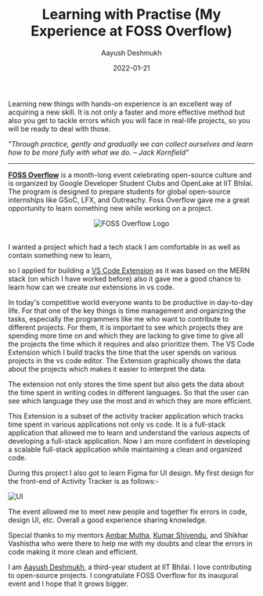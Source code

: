 ﻿---
title: Learning with Practise (My Experience at FOSS Overflow)
author: Aayush Deshmukh
date: '2022-01-21'
---

Learning new things with hands-on experience is an excellent way of acquiring a new skill. It is not only a faster and more effective method but also you get to tackle errors which you will face in real-life projects, so you will be ready to deal with those.

_"Through practice, gently and gradually we can collect ourselves and learn how to be more fully with what we do. – Jack Kornfield"_

---

[**FOSS Overflow**](https://fossoverflow.dev/) is a month-long event celebrating open-source culture and is organized by Google Developer Student Clubs and OpenLake at IIT Bhilai. The program is designed to prepare students for global open-source internships like GSoC, LFX, and Outreachy. Foss Overflow gave me a great opportunity to learn something new while working on a project.

<div align="center">

![FOSS Overflow Logo](/logo.png)

</div>

<br/>
I wanted a project which had a tech stack I am comfortable in as well as contain something new to learn,

so I applied for building a [VS Code Extension](https://github.com/OpenLake/Activity-Tracker/tree/main/packages/vscode-extension) as it was based on the MERN stack (on which I have worked before) also it gave me a good chance to learn how can we create our extensions in vs code.

In today's competitive world everyone wants to be productive in day-to-day life. For that one of the key things is time management and organizing the tasks, especially the programmers like me who want to contribute to different projects. For them, it is important to see which projects they are spending more time on and which they are lacking to give time to give all the projects the time which it requires and also prioritize them. The VS Code Extension which I build tracks the time that the user spends on various projects in the vs code editor. The Extension graphically shows the data about the projects which makes it easier to interpret the data.

The extension not only stores the time spent but also gets the data about the time spent in writing codes in different languages. So that the user can see which language they use the most and in which they are more efficient.

This Extension is a subset of the activity tracker application which tracks time spent in various applications not only vs code. It is a full-stack application that allowed me to learn and understand the various aspects of developing a full-stack application. Now I am more confident in developing a scalable full-stack application while maintaining a clean and organized code.

During this project I also got to learn Figma for UI design. My first design for the front-end of Activity Tracker is as follows:-

![UI](/blog/vs-code-extension/figma-ui.png)

The event allowed me to meet new people and together fix errors in code, design UI, etc. Overall a good experience sharing knowledge.

Special thanks to my mentors [Ambar Mutha](https://github.com/supercoww), [Kumar Shivendu](https://github.com/KShivendu), and Shikhar Vashistha who were there to help me with my doubts and clear the errors in code making it more clean and efficient.

I am [Aayush Deshmukh](https://github.com/Aayushd18), a third-year student at IIT Bhilai. I love contributing to open-source projects. I congratulate FOSS Overflow for its inaugural event and I hope that it grows bigger.
